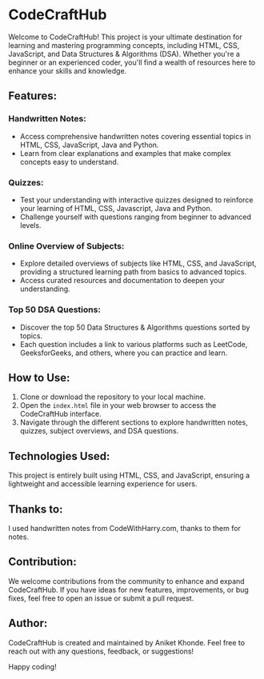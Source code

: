 # CodeCraftHub

Welcome to CodeCraftHub! This project is your ultimate destination for learning and mastering programming concepts, including HTML, CSS, JavaScript, and Data Structures & Algorithms (DSA). Whether you're a beginner or an experienced coder, you'll find a wealth of resources here to enhance your skills and knowledge.

## Features:

### Handwritten Notes:
- Access comprehensive handwritten notes covering essential topics in HTML, CSS, JavaScript, Java and Python.
- Learn from clear explanations and examples that make complex concepts easy to understand.

### Quizzes:
- Test your understanding with interactive quizzes designed to reinforce your learning of HTML, CSS, Javascript, Java and Python.
- Challenge yourself with questions ranging from beginner to advanced levels.

### Online Overview of Subjects:
- Explore detailed overviews of subjects like HTML, CSS, and JavaScript, providing a structured learning path from basics to advanced topics.
- Access curated resources and documentation to deepen your understanding.

### Top 50 DSA Questions:
- Discover the top 50 Data Structures & Algorithms questions sorted by topics.
- Each question includes a link to various platforms such as LeetCode, GeeksforGeeks, and others, where you can practice and learn.

## How to Use:

1. Clone or download the repository to your local machine.
2. Open the `index.html` file in your web browser to access the CodeCraftHub interface.
3. Navigate through the different sections to explore handwritten notes, quizzes, subject overviews, and DSA questions.

## Technologies Used:

This project is entirely built using HTML, CSS, and JavaScript, ensuring a lightweight and accessible learning experience for users.

## Thanks to:

I used handwritten notes from CodeWithHarry.com, thanks to them for notes.

## Contribution:

We welcome contributions from the community to enhance and expand CodeCraftHub. If you have ideas for new features, improvements, or bug fixes, feel free to open an issue or submit a pull request.


## Author:

CodeCraftHub is created and maintained by Aniket Khonde. Feel free to reach out with any questions, feedback, or suggestions!

Happy coding!
